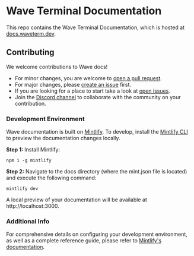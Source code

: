 # Wave Terminal Documentation

This repo contains the Wave Terminal Documentation, which is hosted at [docs.waveterm.dev](https://docs.waveterm.dev/).

## Contributing

We welcome contributions to Wave docs!

  * For minor changes, you are welcome to [open a pull request](https://github.com/wavetermdev/waveterm-docs/pulls). 
  * For major changes, please [create an issue](https://github.com/wavetermdev/waveterm-docs/issues/new) first.
  * If you are looking for a place to start take a look at [open issues](https://github.com/wavetermdev/waveterm-docs/issues).
  * Join the [Discord channel](https://discord.gg/XfvZ334gwU) to collaborate with the community on your contribution.

### Development Environment

Wave documentation is built on [Mintlify](https://mintlify.com/). To develop, install the [Mintlify CLI](https://www.npmjs.com/package/mintlify) to preview the documentation changes locally.

**Step 1:**
Install Mintlify:

```
npm i -g mintlify
```

**Step 2:**
Navigate to the docs directory (where the mint.json file is located) and execute the following command:

```
mintlify dev
```

A local preview of your documentation will be available at http://localhost:3000.

### Additional Info

For comprehensive details on configuring your development environment, as well as a complete reference guide, please refer to [Mintlify's documentation](https://mintlify.com/docs/development).